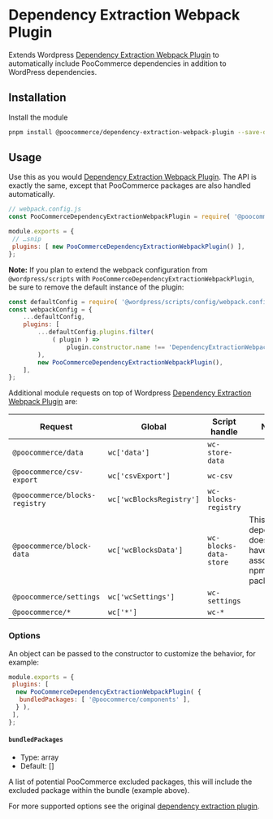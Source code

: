 # Dependency Extraction Webpack Plugin

Extends Wordpress [Dependency Extraction Webpack Plugin](https://github.com/WordPress/gutenberg/tree/trunk/packages/dependency-extraction-webpack-plugin) to automatically include PooCommerce dependencies in addition to WordPress dependencies.

## Installation

Install the module

```bash
pnpm install @poocommerce/dependency-extraction-webpack-plugin --save-dev
```

## Usage

Use this as you would [Dependency Extraction Webpack Plugin](https://github.com/WordPress/gutenberg/tree/trunk/packages/dependency-extraction-webpack-plugin). The API is exactly the same, except that PooCommerce packages are also handled automatically.

```js
// webpack.config.js
const PooCommerceDependencyExtractionWebpackPlugin = require( '@poocommerce/dependency-extraction-webpack-plugin' );

module.exports = {
 // …snip
 plugins: [ new PooCommerceDependencyExtractionWebpackPlugin() ],
};
```

**Note:** If you plan to extend the webpack configuration from `@wordpress/scripts` with `PooCommerceDependencyExtractionWebpackPlugin`, be sure to remove the default instance of the plugin:

```js
const defaultConfig = require( '@wordpress/scripts/config/webpack.config' );
const webpackConfig = {
	...defaultConfig,
	plugins: [
		...defaultConfig.plugins.filter(
			( plugin ) =>
				plugin.constructor.name !== 'DependencyExtractionWebpackPlugin'
		),
		new PooCommerceDependencyExtractionWebpackPlugin(),
	],
};
```

Additional module requests on top of Wordpress [Dependency Extraction Webpack Plugin](https://github.com/WordPress/gutenberg/tree/trunk/packages/dependency-extraction-webpack-plugin) are:

| Request                        | Global                   | Script handle          | Notes                                                   |
| ------------------------------ | ------------------------ | ---------------------- | --------------------------------------------------------|
| `@poocommerce/data`            | `wc['data']`             | `wc-store-data`        | |
| `@poocommerce/csv-export`      | `wc['csvExport']`        | `wc-csv`               | |
| `@poocommerce/blocks-registry` | `wc['wcBlocksRegistry']` | `wc-blocks-registry`   | |
| `@poocommerce/block-data`      | `wc['wcBlocksData']`     | `wc-blocks-data-store` | This dependency does not have an associated npm package |
| `@poocommerce/settings`        | `wc['wcSettings']`       | `wc-settings`          | |
| `@poocommerce/*`               | `wc['*']`                | `wc-*`                 | |

### Options

An object can be passed to the constructor to customize the behavior, for example:

```js
module.exports = {
 plugins: [
  new PooCommerceDependencyExtractionWebpackPlugin( {
   bundledPackages: [ '@poocommerce/components' ],
  } ),
 ],
};
```

#### `bundledPackages`

- Type: array
- Default: []

A list of potential PooCommerce excluded packages, this will include the excluded package within the bundle (example above).

For more supported options see the original [dependency extraction plugin](https://github.com/WordPress/gutenberg/blob/trunk/packages/dependency-extraction-webpack-plugin/README.md#options).
